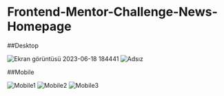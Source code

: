 # Frontend-Mentor-Challenge-News-Homepage

##Desktop

![Ekran görüntüsü 2023-06-18 184441](https://github.com/muratcanilhann/Frontend-Mentor-Challenge-News-Homepage/assets/99173192/00c8ff23-259c-4317-ac1d-529ff0ea5a79)
![Adsız](https://github.com/muratcanilhann/Frontend-Mentor-Challenge-News-Homepage/assets/99173192/19c0c4e5-e626-4244-a165-84a8fa8d3ced)

##Mobile

![Mobile1](https://github.com/muratcanilhann/Frontend-Mentor-Challenge-News-Homepage/assets/99173192/de01fb54-54cc-442b-b4e5-951d94a2c911)
![Mobile2](https://github.com/muratcanilhann/Frontend-Mentor-Challenge-News-Homepage/assets/99173192/1a4d77be-0ded-4256-9310-d5dc3f342798)
![Mobile3](https://github.com/muratcanilhann/Frontend-Mentor-Challenge-News-Homepage/assets/99173192/7426f82e-4237-4232-a4e2-9839ad9bbe82)
